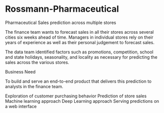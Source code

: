 # Rossmann-Pharmaceutical
Pharmaceutical Sales prediction across multiple stores

The finance team wants to forecast sales in all their stores across several cities six weeks ahead of time. Managers in individual stores rely on their years of experience as well as their personal judgement to forecast sales. 

The data team identified factors such as promotions, competition, school and state holidays, seasonality, and locality as necessary for predicting the sales across the various stores.

Business Need

To build and serve an end-to-end product that delivers this prediction to analysts in the finance team. 

Exploration of customer purchasing behavior
Prediction of store sales
Machine learning approach
Deep Learning approach
Serving predictions on a web interface


